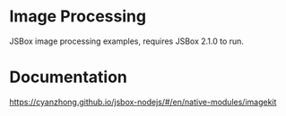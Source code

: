 # Image Processing

JSBox image processing examples, requires JSBox 2.1.0 to run.

# Documentation

https://cyanzhong.github.io/jsbox-nodejs/#/en/native-modules/imagekit